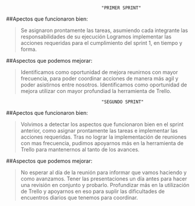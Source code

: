                                         "PRIMER SPRINT"

##Apectos que funcionaron bien:

>Se asignaron prontamente las tareas, asumiendo cada integrante las responsabilidades de su ejecución
>Logramos implementar las acciones requeridas para el cumplimiento del sprint 1, en tiempo y forma.

##Aspectos que podemos mejorar:

>Identificamos como oportunidad de mejora reunirnos con mayor frecuencia, para poder coordinar acciones de manera más agil y poder asistirnos entre nosotros.
>Identificamos como oportunidad de mejora utilizar con mayor profundiad la herramienta de Trello.



                                        "SEGUNDO SPRINT"

##Apectos que funcionaron bien:

>Volvimos a detectar los aspectos que funcionaron bien en el sprint anterior, como asignar prontamente las tareas e implementar las acciones requeridas.
>Tras no lograr la implementación de reuniones con mas frecuencia, pudimos apoyarnos más en la herramienta de Trello para mantenernos al tanto de los avances.

##Aspectos que podemos mejorar:

>No esperar al día de la reunión para informar que vamos haciendo y como avanzamos.
>Tener las presentaciones un día antes para hacer una revisión en conjunto y probarlo.
>Profundizar más en la utilización de Trello y apoyarnos en eso para suplir las dificultades de encuentros diarios que tenemos para coordinar.



